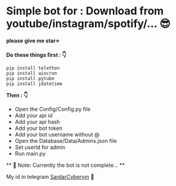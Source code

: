 # Simple bot for : Download from youtube/instagram/spotify/... :sunglasses:
**please give me star:star:**


**Do these things first : :point_down:**

```
pip install telethon
pip install aiocron
pip install pytube
pip install jdatetime
```

**Then : :point_down:**

- Open the Config/Config.py file
- Add your api id
- Add your api hash
- Add your bot token
- Add your bot username without @
- Open the Database/Data/Admins.json file
- Set userId for admin
- Run main.py

** 🔺 Note: Currently the bot is not complete... **

My id in telegram [SardarCyberym](https://t.me/Oxygn16) :speech_balloon:

